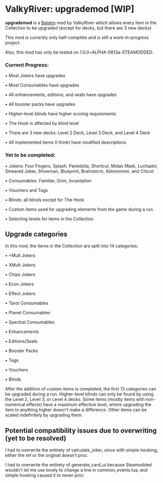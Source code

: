 # ValkyRiver: upgrademod [WIP]
**upgrademod** is a [Balatro](https://store.steampowered.com/app/2379780/Balatro/) mod by ValkyRiver which allows every item in the Collection to be upgraded (except for decks, but there are 3 new decks)

This mod is currently only half-complete and is still a work-in-progress project.

Also, this mod has only be tested on 1.0.0~ALPHA-0813a-STEAMODDED.

### Current Progress:
• Most Jokers have upgrades

• Most Consumables have upgrades

• All enhancements, editions, and seals have upgrades

• All booster packs have upgrades

• Higher-level blinds have higher scoring requirements

• The Hook is affected by blind level

• There are 3 new decks: Level 2 Deck, Level 3 Deck, and Level 4 Deck

• All implemented items (I think) have modified descriptions

### Yet to be completed:
• Jokers: Four Fingers, Splash, Pareidolia, Shortcut, Midas Mask, Luchador, Smeared Joker, Showman, Blueprint, Brainstorm, Astronomer, and Chicot

• Consumables: Familiar, Grim, Incantation

• Vouchers and Tags

• Blinds: all blinds except for The Hook

• Custom items used for upgrading elements from the game during a run

• Selecting levels for items in the Collection

## Upgrade categories
In this mod, the items in the Collection are split into 14 categories:

• +Mult Jokers

• XMult Jokers

• Chips Jokers

• Econ Jokers

• Effect Jokers

• Tarot Consumables

• Planet Consumables

• Spectral Consumables

• Enhancements

• Editions/Seals

• Booster Packs

• Tags

• Vouchers

• Blinds

After the addition of custom items is completed, the first 13 categories can be upgraded during a run. Higher-level blinds can only be found by using the Level 2, Level 3, or Level 4 decks. Some items (mostly items with non-numerical effects) have a maximum effective level, where upgrading the item to anything higher doesn't make a difference. Other items can be scaled indefinitely by upgrading them.

## Potential compatibility issues due to overwriting (yet to be resolved)

I had to overwrite the entirety of calculate_joker, since with simple hooking, either the ref or the original doesn't proc

I had to overwrite the entirety of generate_card_ui because Steamodded wouldn't let me use lovely to change a line in common_events.lua, and simple hooking caused it to never proc
